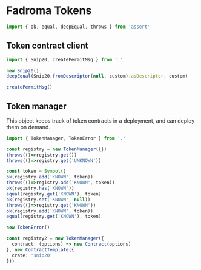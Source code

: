 # Fadroma Tokens

```typescript
import { ok, equal, deepEqual, throws } from 'assert'
```

## Token contract client

```typescript
import { Snip20, createPermitMsg } from '.'

new Snip20()
deepEqual(Snip20.fromDescriptor(null, custom).asDescriptor, custom)

createPermitMsg()
```

## Token manager

This object keeps track of token contracts in a deployment,
and can deploy them on demand.

```typescript
import { TokenManager, TokenError } from '.'

const registry = new TokenManager({})
throws(()=>registry.get())
throws(()=>registry.get('UNKNOWN'))

const token = Symbol()
ok(registry.add('KNOWN', token))
throws(()=>registry.add('KNOWN', token))
ok(registry.has('KNOWN'))
equal(registry.get('KNOWN'), token)
ok(registry.set('KNOWN', null))
throws(()=>registry.get('KNOWN'))
ok(registry.add('KNOWN', token))
equal(registry.get('KNOWN'), token)

new TokenError()

const registry2 = new TokenManager({
  contract: (options) => new Contract(options)
}, new ContractTemplate({
  crate: 'snip20'
}))
```

